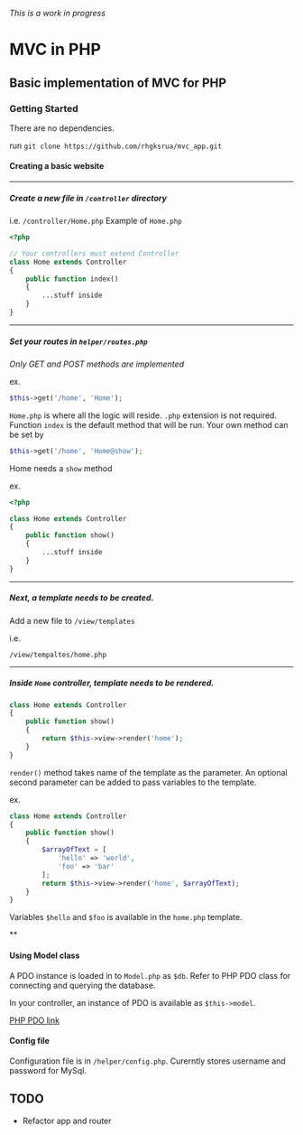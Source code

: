 
_This is a work in progress_

# MVC in PHP


## Basic implementation of MVC for PHP

### Getting Started

There are no dependencies.

run `git clone https://github.com/rhgksrua/mvc_app.git`

#### Creating a basic website
---

##### Create a new file in `/controller` directory

i.e. `/controller/Home.php`
Example of `Home.php`
```php
<?php

// Your controllers must extend Controller
class Home extends Controller
{
    public function index()
    {
        ...stuff inside
    }
}
```
***

##### Set your routes in `helper/routes.php`

*Only GET and POST methods are implemented*

ex.

```php
$this->get('/home', 'Home');
```
`Home.php` is where all the logic will reside. `.php` extension is not required.
Function `index` is the default method that will be run.
Your own method can be set by
```php
$this->get('/home', 'Home@show');
```
Home needs a `show` method

ex.
```php
<?php

class Home extends Controller
{
    public function show()
    {
        ...stuff inside
    }
}
```
***
##### Next, a template needs to be created.

Add a new file to `/view/templates`

i.e.

`/view/tempaltes/home.php`

***
##### Inside `Home` controller, template needs to be rendered.
```php
class Home extends Controller
{
    public function show()
    {
        return $this->view->render('home');
    }
}
```
`render()` method takes name of the template as the parameter.
An optional second parameter can be added to pass variables to the template.

ex.
```php
class Home extends Controller
{
    public function show()
    {
        $arrayOfText = [
            'hello' => 'world',
            'foo' => 'bar'
        ];
        return $this->view->render('home', $arrayOfText);
    }
}
```

Variables `$hello` and `$foo` is available in the `home.php` template.

**
#### Using Model class
A PDO instance is loaded in to `Model.php` as `$db`.  Refer to PHP PDO class for connecting and querying the database. 

In your controller, an instance of PDO is available as `$this->model`.

[PHP PDO link](http://php.net/manual/en/book.pdo.php)

#### Config file

Configuration file is in `/helper/config.php`.  Curerntly stores username and password for MySql.

## TODO

* Refactor app and router
